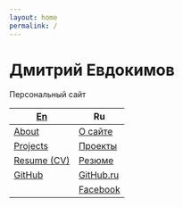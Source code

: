 ```yaml
---
layout: home
permalink: /
---
```

# Дмитрий Евдокимов

Персональный сайт

| [En]          | Ru          |
|---------------|-------------|
| [About]       | [О сайте]   |
| [Projects]    | [Проекты]   |
| [Resume (CV)] | [Резюме]    |
| [GitHub]      | [GitHub.ru] |
|               | [Facebook]  |


[En]: /en "English language (по-английски)"

[About]: /en/about
[Projects]: /en/projects
[Resume (CV)]: /en/resume
[GitHub]: /en/github

[О сайте]: /about
[Проекты]: /projects
[Резюме]: /resume
[GitHub.ru]: /github
[Facebook]: https://www.facebook.com/dmitrii.evdokimov
